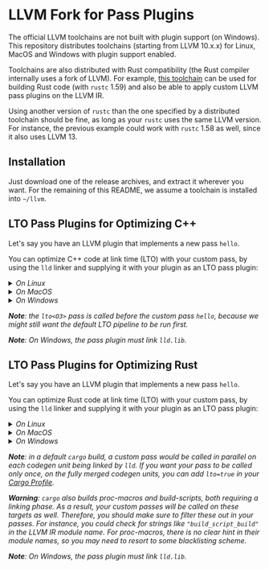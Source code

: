 # LLVM Fork for Pass Plugins

The official LLVM toolchains are not built with plugin support (on Windows). This
repository distributes toolchains (starting from LLVM 10.x.x) for Linux, MacOS and
Windows with plugin support enabled.

Toolchains are also distributed with Rust compatibility (the Rust compiler
internally uses a fork of LLVM). For example, [this toolchain] can be used for
building Rust code (with `rustc` 1.59) and also be able to apply custom LLVM pass
plugins on the LLVM IR.

[this toolchain]: https://github.com/jamesmth/llvm-project/releases/tag/v13.0.0-rust-1.59

Using another version of `rustc` than the one specified by a distributed toolchain
should be fine, as long as your `rustc` uses the same LLVM version. For instance,
the previous example could work with `rustc` 1.58 as well, since it also uses LLVM 13.

## Installation

Just download one of the release archives, and extract it wherever you want. For the
remaining of this README, we assume a toolchain is installed into `~/llvm`.

## LTO Pass Plugins for Optimizing C++

Let's say you have an LLVM plugin that implements a new pass `hello`.

You can optimize C++ code at link time (LTO) with your custom pass, by using
the `lld` linker and supplying it with your plugin as an LTO pass plugin:

<details>
 <summary><em>On Linux</em></summary>

 ```shell
$ clang++ main.cc \
    -flto \
    -B~/llvm/bin \
    -fuse-ld=lld \
    -Xlinker --load-pass-plugin=./libplugin.so \
    -Xlinker --lto-newpm-passes='lto<O3>,hello'
 ```

</details>

<details>
 <summary><em>On MacOS</em></summary>

 ```shell
$ clang++ main.cc \
    -flto \
    -B~/llvm/bin \
    -fuse-ld=lld \
    -Xlinker --load-pass-plugin=libplugin.dylib \
    -Xlinker --lto-newpm-passes='lto<O3>,hello'
 ```

</details>

<details>
 <summary><em>On Windows</em></summary>

 ```shell
$ clang++ main.cc \
    -flto \
    -B~/llvm/bin \
    -fuse-ld=lld \
    -Xlinker /load-pass-plugin:plugin.dll \
    -Xlinker /lto-newpm-passes:'lto<O3>,hello'
 ```

</details>

***Note**: the `lto<O3>` pass is called before the custom pass `hello`, because
we might still want the default LTO pipeline to be run first.*

***Note**: On Windows, the pass plugin must link `lld.lib`.*

## LTO Pass Plugins for Optimizing Rust

Let's say you have an LLVM plugin that implements a new pass `hello`.

You can optimize Rust code at link time (LTO) with your custom pass, by using
the `lld` linker and supplying it with your plugin as an LTO pass plugin:

<details>
 <summary><em>On Linux</em></summary>

 ```shell
 $ RUSTFLAGS=" \
     -Clinker-plugin-lto \
     -Clink-arg=-B~/llvm/bin \
     -Clink-arg=-fuse-ld=lld \
     -Clink-arg=-Xlinker \
     -Clink-arg=--load-pass-plugin=/path/to/libplugin.so \
     -Clink-arg=-Xlinker \
     -Clink-arg=--lto-newpm-passes=hello \
 " \
 cargo b --release
 ```

</details>

<details>
 <summary><em>On MacOS</em></summary>

 ```shell
 $ RUSTFLAGS=" \
     -Clinker-plugin-lto \
     -Clinker=~/llvm/bin/lld \
     -Clink-arg=--load-pass-plugin=/path/to/libplugin.dylib \
     -Clink-arg=--lto-newpm-passes=hello \
 " \
 cargo b --release
 ```

</details>

<details>
 <summary><em>On Windows</em></summary>

 ```shell
 $ RUSTFLAGS=" \
     -Clinker-plugin-lto \
     -Clinker=~/llvm/bin/lld.exe \
     -Clink-arg=/load-pass-plugin:/path/to/plugin.dll \
     -Clink-arg=/lto-newpm-passes:hello \
 " \
 cargo b --release
 ```

</details>

***Note**: in a default `cargo` build, a custom pass would be called in parallel on
each codegen unit being linked by `lld`. If you want your pass to be called only
once, on the fully merged codegen units, you can add `lto=true` in your
[Cargo Profile].*

[Cargo Profile]: https://doc.rust-lang.org/cargo/reference/profiles.html

***Warning**: `cargo` also builds proc-macros and build-scripts, both requiring a linking
 phase. As a result, your custom passes will be called on these targets as well.
 Therefore, you should make sure to filter these out in your passes. For instance, you
 could check for strings like `"build_script_build"` in the LLVM IR module name. For
 proc-macros, there is no clear hint in their module names, so you may need to resort
 to some blacklisting scheme.*

***Note**: On Windows, the pass plugin must link `lld.lib`.*
